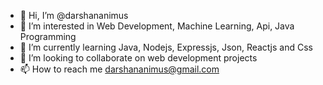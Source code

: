 - 👋 Hi, I’m @darshananimus
- 👀 I’m interested in Web Development, Machine Learning, Api, Java Programming
- 🌱 I’m currently learning Java, Nodejs, Expressjs, Json, Reactjs and Css
- 💞️ I’m looking to collaborate on web development projects
- 📫 How to reach me darshananimus@gmail.com

<!---
darshananimus/darshananimus is a ✨ special ✨ repository because its `README.md` (this file) appears on your GitHub profile.
You can click the Preview link to take a look at your changes.
--->
